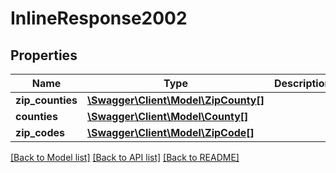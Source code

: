 # InlineResponse2002

## Properties
Name | Type | Description | Notes
------------ | ------------- | ------------- | -------------
**zip_counties** | [**\Swagger\Client\Model\ZipCounty[]**](ZipCounty.md) |  | [optional] 
**counties** | [**\Swagger\Client\Model\County[]**](County.md) |  | [optional] 
**zip_codes** | [**\Swagger\Client\Model\ZipCode[]**](ZipCode.md) |  | [optional] 

[[Back to Model list]](../README.md#documentation-for-models) [[Back to API list]](../README.md#documentation-for-api-endpoints) [[Back to README]](../README.md)


